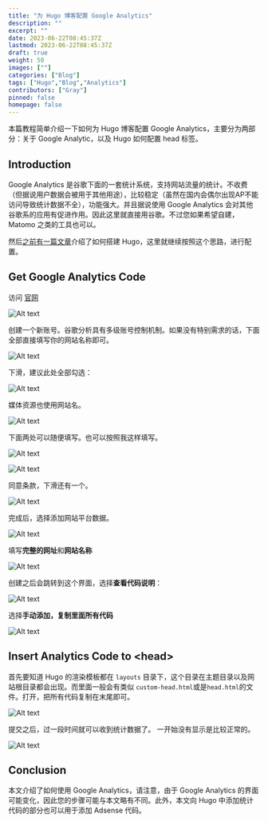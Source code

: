 ```yaml
---
title: "为 Hugo 博客配置 Google Analytics"
description: ""
excerpt: ""
date: 2023-06-22T08:45:37Z
lastmod: 2023-06-22T08:45:37Z
draft: true
weight: 50
images: [""]
categories: ["Blog"]
tags: ["Hugo","Blog","Analytics"]
contributors: ["Gray"]
pinned: false
homepage: false
---
```


本篇教程简单介绍一下如何为 Hugo 博客配置 Google Analytics，主要分为两部分：关于 Google Analytic，以及 Hugo 如何配置 head 标签。


## Introduction

Google Analytics 是谷歌下面的一套统计系统，支持网站流量的统计。不收费（但据说用户数据会被用于其他用途），比较稳定（虽然在国内会偶尔出现AP不能访问导致统计数据不全），功能强大。并且据说使用 Google Analytics 会对其他谷歌系的应用有促进作用。因此这里就直接用谷歌。不过您如果希望自建，Matomo 之类的工具也可以。

然后[之前有一篇文章](https://vpslog.net/blog/%E5%80%9F%E5%8A%A9%E4%BA%91%E5%BC%80%E5%8F%91%E5%B9%B3%E5%8F%B0%E5%92%8C%E9%A2%84%E9%85%8D%E7%BD%AE%E7%9A%84%E5%8D%9A%E5%AE%A2%E7%B3%BB%E7%BB%9F%E4%B8%80%E9%94%AE%E6%90%AD%E5%BB%BA%E4%B8%AA%E4%BA%BA%E5%8D%9A%E5%AE%A2-codespace-hugo/)介绍了如何搭建 Hugo，这里就继续按照这个思路，进行配置。

## Get Google Analytics Code

访问 [官网](https://analytics.google.com/analytics/web/provision/#/provision)

![Alt text](image.png)

创建一个新账号。谷歌分析具有多级账号控制机制。如果没有特别需求的话，下面全部直接填写你的网站名称即可。

![Alt text](image-11.png)

下滑，建议此处全部勾选：

![Alt text](image-2.png)

媒体资源也使用网站名。

![Alt text](image-3.png)

下面两处可以随便填写。也可以按照我这样填写。

![Alt text](image-4.png)

![Alt text](image-5.png)

同意条款，下滑还有一个。

![Alt text](image-6.png)

完成后，选择添加网站平台数据。

![Alt text](image-7.png)

填写**完整的网址**和**网站名称**

![Alt text](image-8.png)

创建之后会跳转到这个界面，选择**查看代码说明**：

![Alt text](image-9.png)

选择**手动添加，复制里面所有代码**

![Alt text](image-10.png)

## Insert Analytics Code to \<head\>

首先要知道 Hugo 的渲染模板都在 `layouts` 目录下，这个目录在主题目录以及网站根目录都会出现。而里面一般会有类似 `custom-head.html`或是`head.html`的文件。打开，把所有代码复制在末尾即可。

![Alt text](image-12.png)

提交之后，过一段时间就可以收到统计数据了。 一开始没有显示是比较正常的。

![Alt text](image-1.png)


## Conclusion

本文介绍了如何使用 Google Analytics，请注意，由于 Google Analytics 的界面可能变化，因此您的步骤可能与本文略有不同。此外，本文向 Hugo 中添加统计代码的部分也可以用于添加 Adsense 代码。

